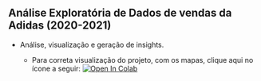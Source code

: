 ## Análise Exploratória de Dados de vendas da Adidas (2020-2021)

- Análise, visualização e geração de insights.


  - Para correta visualização do projeto, com os mapas, clique aqui no ícone a seguir: 
[![Open In Colab](https://colab.research.google.com/assets/colab-badge.svg)](https://colab.research.google.com/github/Fagner608/adidas_sales_analytics/blob/main/projeto.ipynb)
